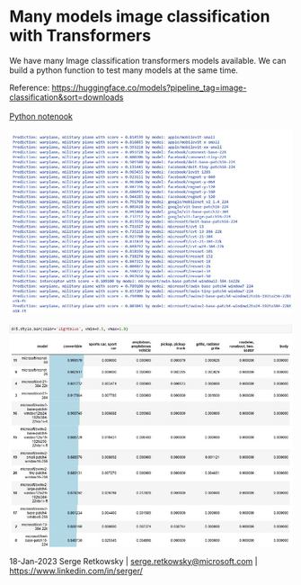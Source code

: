 # Many models image classification with Transformers

We have many Image classification transformers models available. 
We can build a python function to test many models at the same time.

Reference: https://huggingface.co/models?pipeline_tag=image-classification&sort=downloads
<br><br>
<a href="Many models image transformers for classification.ipynb">Python notenook</a>
<br><br>
<img src="capture1.jpg">
<br><br>
<img src="capture2.jpg">


18-Jan-2023
Serge Retkowsky | serge.retkowsky@microsoft.com | https://www.linkedin.com/in/serger/

